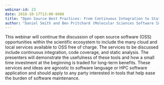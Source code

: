 ```yaml
---
webinar-id: 23
date: 2018-10-17T13:00-0400
title: "Open Source Best Practices: From Continuous Integration to Static Linters"
author: "Daniel Smith and Ben Pritchard (Molecular Sciences Software Institute (MolSSI))"
---
```

This webinar will continue the discussion of open source software
(OSS) opportunities within the scientific ecosystem to include the
many cloud and local services available to OSS free of charge. The
services to be discussed include continuous integration, code
coverage, and static analysis. The presenters will demonstrate the
usefulness of these tools and how a small time investment at the
beginning is traded for long-term benefits. These services and ideas
are agnostic to software language or HPC software application and
should apply to any party interested in tools that help ease the
burden of software maintenance.
